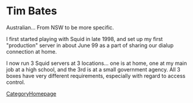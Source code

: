 # Tim Bates

Australian... From NSW to be more specific.

I first started playing with Squid in late 1998, and set up my first
"production" server in about June 99 as a part of sharing our dialup
connection at home.

I now run 3 Squid servers at 3 locations... one is at home, one at my
main job at a high school, and the 3rd is at a small government agency.
All 3 boxes have very different requirements, especially with regard to
access control.

[CategoryHomepage](https://wiki.squid-cache.org/TimBates/CategoryHomepage#)
